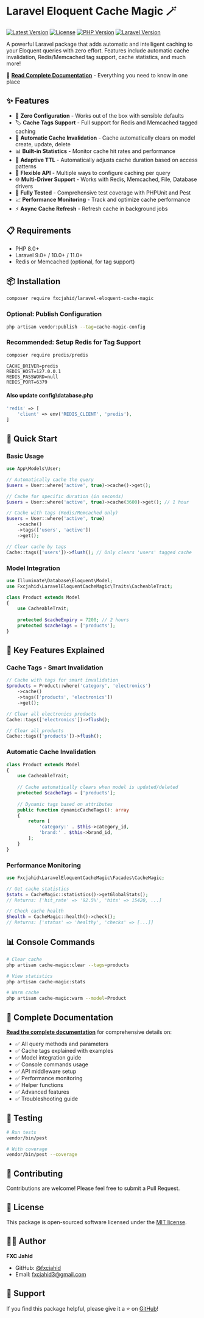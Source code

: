 # Laravel Eloquent Cache Magic 🪄

[![Latest Version](https://img.shields.io/github/v/release/fxcjahid/laravel-eloquent-cache-magic)](https://github.com/fxcjahid/laravel-eloquent-cache-magic/releases)
[![License](https://img.shields.io/github/license/fxcjahid/laravel-eloquent-cache-magic)](https://github.com/fxcjahid/laravel-eloquent-cache-magic/blob/main/LICENSE)
[![PHP Version](https://img.shields.io/packagist/php-v/fxcjahid/laravel-eloquent-cache-magic)](https://packagist.org/packages/fxcjahid/laravel-eloquent-cache-magic)
[![Laravel Version](https://img.shields.io/badge/Laravel-9.x%20|%2010.x%20|%2011.x-orange)](https://laravel.com)

A powerful Laravel package that adds automatic and intelligent caching to your Eloquent queries with zero effort. Features include automatic cache invalidation, Redis/Memcached tag support, cache statistics, and much more!

📖 **[Read Complete Documentation](./DOCUMENTATION.md)** - Everything you need to know in one place

## ✨ Features

- 🚀 **Zero Configuration** - Works out of the box with sensible defaults
- 🏷️ **Cache Tags Support** - Full support for Redis and Memcached tagged caching
- 🔄 **Automatic Cache Invalidation** - Cache automatically clears on model create, update, delete
- 📊 **Built-in Statistics** - Monitor cache hit rates and performance
- 🎯 **Adaptive TTL** - Automatically adjusts cache duration based on access patterns
- 🔧 **Flexible API** - Multiple ways to configure caching per query
- 🌐 **Multi-Driver Support** - Works with Redis, Memcached, File, Database drivers
- 🧪 **Fully Tested** - Comprehensive test coverage with PHPUnit and Pest
- 📈 **Performance Monitoring** - Track and optimize cache performance
- ⚡ **Async Cache Refresh** - Refresh cache in background jobs

## 📋 Requirements

- PHP 8.0+
- Laravel 9.0+ / 10.0+ / 11.0+
- Redis or Memcached (optional, for tag support)

## 📦 Installation

```bash
composer require fxcjahid/laravel-eloquent-cache-magic
```

### Optional: Publish Configuration

```bash
php artisan vendor:publish --tag=cache-magic-config
```

### Recommended: Setup Redis for Tag Support

```bash
composer require predis/predis
```

```env
CACHE_DRIVER=predis
REDIS_HOST=127.0.0.1
REDIS_PASSWORD=null
REDIS_PORT=6379
```

#### Also update config\database.php
```php
'redis' => [
    'client' => env('REDIS_CLIENT', 'predis'),
]
```

## 🚀 Quick Start

### Basic Usage

```php
use App\Models\User;

// Automatically cache the query
$users = User::where('active', true)->cache()->get();

// Cache for specific duration (in seconds)
$users = User::where('active', true)->cache(3600)->get(); // 1 hour

// Cache with tags (Redis/Memcached only)
$users = User::where('active', true)
    ->cache()
    ->tags(['users', 'active'])
    ->get();

// Clear cache by tags
Cache::tags(['users'])->flush(); // Only clears 'users' tagged cache
```

### Model Integration

```php
use Illuminate\Database\Eloquent\Model;
use Fxcjahid\LaravelEloquentCacheMagic\Traits\CacheableTrait;

class Product extends Model
{
    use CacheableTrait;
    
    protected $cacheExpiry = 7200; // 2 hours
    protected $cacheTags = ['products'];
}
```

## 🎯 Key Features Explained

### Cache Tags - Smart Invalidation

```php
// Cache with tags for smart invalidation
$products = Product::where('category', 'electronics')
    ->cache()
    ->tags(['products', 'electronics'])
    ->get();

// Clear all electronics products
Cache::tags(['electronics'])->flush();

// Clear all products
Cache::tags(['products'])->flush();
```

### Automatic Cache Invalidation

```php
class Product extends Model
{
    use CacheableTrait;
    
    // Cache automatically clears when model is updated/deleted
    protected $cacheTags = ['products'];
    
    // Dynamic tags based on attributes
    public function dynamicCacheTags(): array
    {
        return [
            'category:' . $this->category_id,
            'brand:' . $this->brand_id,
        ];
    }
}
```

### Performance Monitoring

```php
use Fxcjahid\LaravelEloquentCacheMagic\Facades\CacheMagic;

// Get cache statistics
$stats = CacheMagic::statistics()->getGlobalStats();
// Returns: ['hit_rate' => '92.5%', 'hits' => 15420, ...]

// Check cache health
$health = CacheMagic::health()->check();
// Returns: ['status' => 'healthy', 'checks' => [...]]
```

## 📊 Console Commands

```bash
# Clear cache
php artisan cache-magic:clear --tags=products

# View statistics
php artisan cache-magic:stats

# Warm cache
php artisan cache-magic:warm --model=Product
```

## 📖 Complete Documentation

**[Read the complete documentation](./DOCUMENTATION.md)** for comprehensive details on:

- ✅ All query methods and parameters
- ✅ Cache tags explained with examples
- ✅ Model integration guide
- ✅ Console commands usage
- ✅ API middleware setup
- ✅ Performance monitoring
- ✅ Helper functions
- ✅ Advanced features
- ✅ Troubleshooting guide

## 🧪 Testing

```bash
# Run tests
vendor/bin/pest

# With coverage
vendor/bin/pest --coverage
```

## 🤝 Contributing

Contributions are welcome! Please feel free to submit a Pull Request.

## 📝 License

This package is open-sourced software licensed under the [MIT license](LICENSE).

## 👨‍💻 Author

**FXC Jahid**
- GitHub: [@fxcjahid](https://github.com/fxcjahid)
- Email: fxcjahid3@gmail.com

## 🌟 Support


If you find this package helpful, please give it a ⭐ on [GitHub](https://github.com/fxcjahid/laravel-eloquent-cache-magic)!
